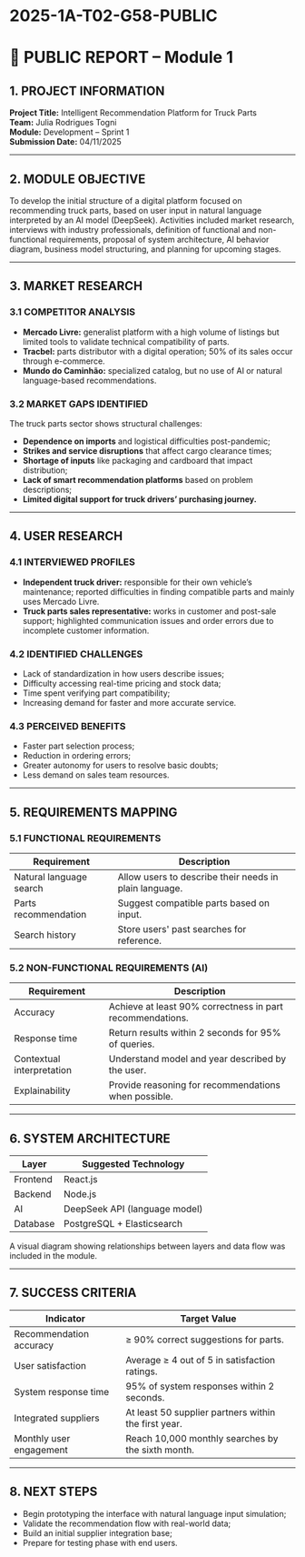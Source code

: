 # 2025-1A-T02-G58-PUBLIC

# 📄 PUBLIC REPORT – Module 1

## 1. PROJECT INFORMATION

**Project Title:** Intelligent Recommendation Platform for Truck Parts  
**Team:** Julia Rodrigues Togni  
**Module:** Development – Sprint 1  
**Submission Date:** 04/11/2025

---

## 2. MODULE OBJECTIVE

To develop the initial structure of a digital platform focused on recommending truck parts, based on user input in natural language interpreted by an AI model (DeepSeek). Activities included market research, interviews with industry professionals, definition of functional and non-functional requirements, proposal of system architecture, AI behavior diagram, business model structuring, and planning for upcoming stages.

---

## 3. MARKET RESEARCH

### 3.1 COMPETITOR ANALYSIS

- **Mercado Livre:** generalist platform with a high volume of listings but limited tools to validate technical compatibility of parts.
- **Tracbel:** parts distributor with a digital operation; 50% of its sales occur through e-commerce.
- **Mundo do Caminhão:** specialized catalog, but no use of AI or natural language-based recommendations.

### 3.2 MARKET GAPS IDENTIFIED

The truck parts sector shows structural challenges:

- **Dependence on imports** and logistical difficulties post-pandemic;
- **Strikes and service disruptions** that affect cargo clearance times;
- **Shortage of inputs** like packaging and cardboard that impact distribution;
- **Lack of smart recommendation platforms** based on problem descriptions;
- **Limited digital support for truck drivers’ purchasing journey.**

---

## 4. USER RESEARCH

### 4.1 INTERVIEWED PROFILES

- **Independent truck driver:** responsible for their own vehicle’s maintenance; reported difficulties in finding compatible parts and mainly uses Mercado Livre.
- **Truck parts sales representative:** works in customer and post-sale support; highlighted communication issues and order errors due to incomplete customer information.

### 4.2 IDENTIFIED CHALLENGES

- Lack of standardization in how users describe issues;
- Difficulty accessing real-time pricing and stock data;
- Time spent verifying part compatibility;
- Increasing demand for faster and more accurate service.

### 4.3 PERCEIVED BENEFITS

- Faster part selection process;
- Reduction in ordering errors;
- Greater autonomy for users to resolve basic doubts;
- Less demand on sales team resources.

---

## 5. REQUIREMENTS MAPPING

### 5.1 FUNCTIONAL REQUIREMENTS

| Requirement                   | Description                                                              |
|-------------------------------|--------------------------------------------------------------------------|
| Natural language search       | Allow users to describe their needs in plain language.                   |
| Parts recommendation          | Suggest compatible parts based on input.                                 |
| Search history                | Store users' past searches for reference.                                |

### 5.2 NON-FUNCTIONAL REQUIREMENTS (AI)

| Requirement                   | Description                                                              |
|-------------------------------|--------------------------------------------------------------------------|
| Accuracy                      | Achieve at least 90% correctness in part recommendations.                |
| Response time                 | Return results within 2 seconds for 95% of queries.                      |
| Contextual interpretation     | Understand model and year described by the user.                         |
| Explainability                | Provide reasoning for recommendations when possible.                     |

---

## 6. SYSTEM ARCHITECTURE

| Layer             | Suggested Technology                             |
|-------------------|--------------------------------------------------|
| Frontend          | React.js                                         |
| Backend           | Node.js                                          |
| AI                | DeepSeek API (language model)                    |
| Database          | PostgreSQL + Elasticsearch                       |

A visual diagram showing relationships between layers and data flow was included in the module.

---

## 7. SUCCESS CRITERIA

| Indicator                  | Target Value                                                                  |
|----------------------------|-------------------------------------------------------------------------------|
| Recommendation accuracy    | ≥ 90% correct suggestions for parts.                                          |
| User satisfaction          | Average ≥ 4 out of 5 in satisfaction ratings.                                 |
| System response time       | 95% of system responses within 2 seconds.                                     |
| Integrated suppliers       | At least 50 supplier partners within the first year.                          |
| Monthly user engagement    | Reach 10,000 monthly searches by the sixth month.                             |

---

## 8. NEXT STEPS

- Begin prototyping the interface with natural language input simulation;  
- Validate the recommendation flow with real-world data;  
- Build an initial supplier integration base;  
- Prepare for testing phase with end users.  
